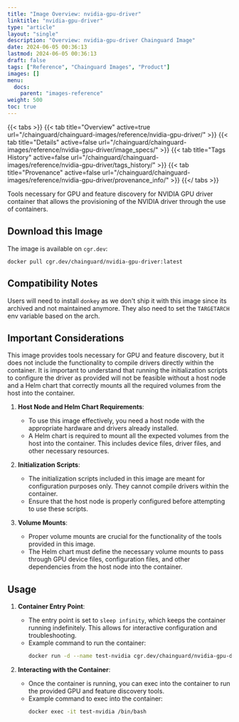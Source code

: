 ```yaml
---
title: "Image Overview: nvidia-gpu-driver"
linktitle: "nvidia-gpu-driver"
type: "article"
layout: "single"
description: "Overview: nvidia-gpu-driver Chainguard Image"
date: 2024-06-05 00:36:13
lastmod: 2024-06-05 00:36:13
draft: false
tags: ["Reference", "Chainguard Images", "Product"]
images: []
menu: 
  docs: 
    parent: "images-reference"
weight: 500
toc: true
---
```


{{< tabs >}}
{{< tab title="Overview" active=true url="/chainguard/chainguard-images/reference/nvidia-gpu-driver/" >}}
{{< tab title="Details" active=false url="/chainguard/chainguard-images/reference/nvidia-gpu-driver/image_specs/" >}}
{{< tab title="Tags History" active=false url="/chainguard/chainguard-images/reference/nvidia-gpu-driver/tags_history/" >}}
{{< tab title="Provenance" active=false url="/chainguard/chainguard-images/reference/nvidia-gpu-driver/provenance_info/" >}}
{{</ tabs >}}



<!--overview:start-->
Tools necessary for GPU and feature discovery for NVIDIA GPU driver container that allows the provisioning of the NVIDIA driver through the use of containers.
<!--overview:end-->

## Download this Image

The image is available on `cgr.dev`:

```
docker pull cgr.dev/chainguard/nvidia-gpu-driver:latest
```


<!--compatibility:start-->
## Compatibility Notes

Users will need to install `donkey` as we don't ship it with this image since its archived and not maintained anymore. They also need to set the `TARGETARCH` env variable based on the arch.
<!--compatibility:end-->

<!--body:start-->

## Important Considerations
This image provides tools necessary for GPU and feature discovery, but it does not include the functionality to compile drivers directly within the container. It is important to understand that running the initialization scripts to configure the driver as provided will not be feasible without a host node and a Helm chart that correctly mounts all the required volumes from the host into the container.

1. **Host Node and Helm Chart Requirements**:
    - To use this image effectively, you need a host node with the appropriate hardware and drivers already installed.
    - A Helm chart is required to mount all the expected volumes from the host into the container. This includes device files, driver files, and other necessary resources.
  
2. **Initialization Scripts**:
    - The initialization scripts included in this image are meant for configuration purposes only. They cannot compile drivers within the container.
    - Ensure that the host node is properly configured before attempting to use these scripts.
  
3. **Volume Mounts**:
    - Proper volume mounts are crucial for the functionality of the tools provided in this image.
    - The Helm chart must define the necessary volume mounts to pass through GPU device files, configuration files, and other dependencies from the host node into the container.

## Usage

1. **Container Entry Point**:
    - The entry point is set to `sleep infinity`, which keeps the container running indefinitely. This allows for interactive configuration and troubleshooting.
    - Example command to run the container:
      ```sh
      docker run -d --name test-nvidia cgr.dev/chainguard/nvidia-gpu-driver:latest
      ```

2. **Interacting with the Container**:
    - Once the container is running, you can exec into the container to run the provided GPU and feature discovery tools.
    - Example command to exec into the container:
      ```sh
      docker exec -it test-nvidia /bin/bash
      ```
<!--body:end-->

